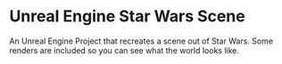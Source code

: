 # Unreal Engine Star Wars Scene

An Unreal Engine Project that recreates a scene out of Star Wars. Some renders are included so you can see what the world looks like.
